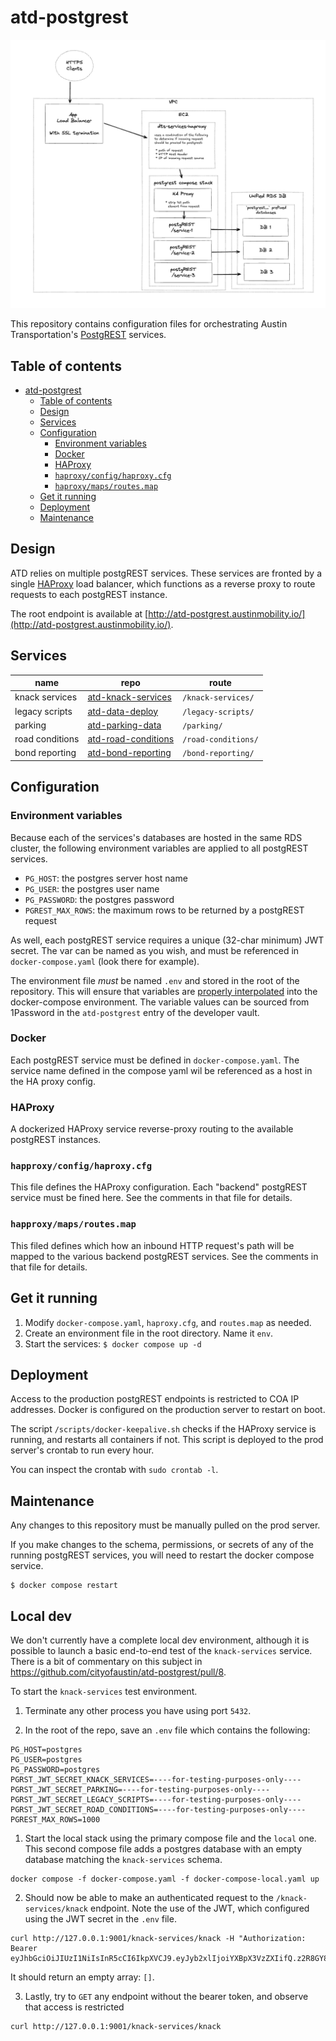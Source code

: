 # atd-postgrest

![Service diagram](images/diagram.png)

This repository contains configuration files for orchestrating Austin Transportation's [PostgREST](https://postgrest.org/) services.

## Table of contents

- [atd-postgrest](#atd-postgrest)
  - [Table of contents](#table-of-contents)
  - [Design](#design)
  - [Services](#services)
  - [Configuration](#configuration)
    - [Environment variables](#environment-variables)
    - [Docker](#docker)
    - [HAProxy](#haproxy)
    - [`haproxy/config/haproxy.cfg`](#happroxyconfighaproxycfg)
    - [`haproxy/maps/routes.map`](#happroxymapsroutesmap)
  - [Get it running](#get-it-running)
  - [Deployment](#deployment)
  - [Maintenance](#maintenance)

## Design

ATD relies on multiple postgREST services. These services are fronted by a single [HAProxy](http://www.haproxy.org/) load balancer, which functions as a reverse proxy to route requests to each postgREST instance.

The root endpoint is available at [http://atd-postgrest.austinmobility.io/](http://atd-postgrest.austinmobility.io/).

## Services

| name            | repo                                                                       | route               |
| --------------- | -------------------------------------------------------------------------- | ------------------- |
| knack services  | [atd-knack-services](https://github.com/cityofaustin/atd-knack-services)   | `/knack-services/`  |
| legacy scripts  | [atd-data-deploy](https://github.com/cityofaustin/atd-data-deploy)         | `/legacy-scripts/`  |
| parking         | [atd-parking-data](https://github.com/cityofaustin/atd-parking-data)       | `/parking/`         |
| road conditions | [atd-road-conditions](https://github.com/cityofaustin/atd-road-conditions) | `/road-conditions/` |
| bond reporting  | [atd-bond-reporting](https://github.com/cityofaustin/atd-bond-reporting)   | `/bond-reporting/`  |

## Configuration

### Environment variables

Because each of the services's databases are hosted in the same RDS cluster, the following environment variables are applied to all postgREST services.

- `PG_HOST`: the postgres server host name
- `PG_USER`: the postgres user name
- `PG_PASSWORD`: the postgres password
- `PGREST_MAX_ROWS`: the maximum rows to be returned by a postgREST request

As well, each postgREST service requires a unique (32-char minimum) JWT secret. The var can be named as you wish, and must be referenced in `docker-compose.yaml` (look there for example).

The environment file *must* be named `.env` and stored in the root of the repository. This will ensure that variables are [properly interpolated](https://docs.docker.com/compose/how-tos/environment-variables/variable-interpolation/#ways-to-set-variables-with-interpolation) into the docker-compose environment. The variable values can be sourced from 1Password in the `atd-postgrest` entry of the developer vault. 

### Docker

Each postgREST service must be defined in `docker-compose.yaml`. The service name defined in the compose yaml wil be referenced as a host in the HA proxy config.

### HAProxy

A dockerized HAProxy service reverse-proxy routing to the available postgREST instances.

### `happroxy/config/haproxy.cfg`

This file defines the HAProxy configuration. Each "backend" postgREST service must be fined here. See the comments in that file for details.

### `happroxy/maps/routes.map`

This filed defines which how an inbound HTTP request's path will be mapped to the various backend postgREST services. See the comments in that file for details.

## Get it running

1. Modify `docker-compose.yaml`, `haproxy.cfg`, and `routes.map` as needed.
2. Create an environment file in the root directory. Name it `env`.
3. Start the services: `$ docker compose up -d`

## Deployment

Access to the production postgREST endpoints is restricted to COA IP addresses. Docker is configured on the production server to restart on boot.

The script `/scripts/docker-keepalive.sh` checks if the HAProxy service is running, and restarts all containers if not. This script is deployed to the prod server's crontab to run every hour.

You can inspect the crontab with `sudo crontab -l`.

## Maintenance

Any changes to this repository must be manually pulled on the prod server.

If you make changes to the schema, permissions, or secrets of any of the running postgREST services, you will need to restart the docker compose service.

```
$ docker compose restart
```

## Local dev

We don't currently have a complete local dev environment, although it is possible to launch a basic end-to-end test of the `knack-services` service. There is a bit of commentary on this subject in https://github.com/cityofaustin/atd-postgrest/pull/8. 

To start the `knack-services` test environment.

1. Terminate any other process you have using port `5432`.

2. In the root of the repo, save an `.env` file which contains the following:

```shell
PG_HOST=postgres
PG_USER=postgres
PG_PASSWORD=postgres
PGRST_JWT_SECRET_KNACK_SERVICES=----for-testing-purposes-only----
PGRST_JWT_SECRET_PARKING=----for-testing-purposes-only----
PGRST_JWT_SECRET_LEGACY_SCRIPTS=----for-testing-purposes-only----
PGRST_JWT_SECRET_ROAD_CONDITIONS=----for-testing-purposes-only----
PGREST_MAX_ROWS=1000
```

1. Start the local stack using the primary compose file and the `local` one. This second compose file adds a postgres database with an empty database matching the `knack-services` schema.

```shell
docker compose -f docker-compose.yaml -f docker-compose-local.yaml up
```

2. Should now be able to make an authenticated request to the `/knack-services/knack` endpoint. Note the use of the JWT, which configured using the JWT secret in the `.env` file.

```
curl http://127.0.0.1:9001/knack-services/knack -H "Authorization: Bearer eyJhbGciOiJIUzI1NiIsInR5cCI6IkpXVCJ9.eyJyb2xlIjoiYXBpX3VzZXIifQ.z2R8GY8J23EBFWpyLQGqs8iJK1gsCm3Izg1Ez3qq5CQ"
```

It should return an empty array: `[]`.

3. Lastly, try to `GET` any endpoint without the bearer token, and observe that access is restricted

```
curl http://127.0.0.1:9001/knack-services/knack
```
